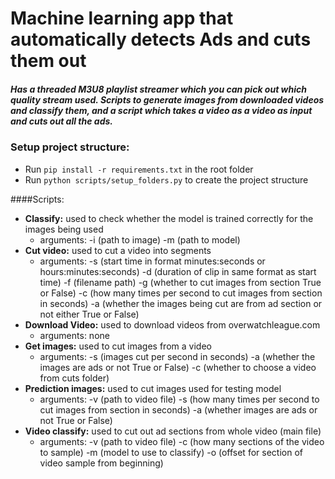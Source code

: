 # Machine learning app that automatically detects Ads and cuts them out

##### Has a threaded M3U8 playlist streamer which you can pick out which quality stream used. Scripts to generate images from downloaded videos and classify them, and a script which takes a video as a video as input and cuts out all the ads.

### Setup project structure: 
   - Run `pip install -r requirements.txt` in the root folder
   - Run `python scripts/setup_folders.py` to create the project structure

####Scripts:
   - **Classify:** used to check whether the model is trained correctly for the images being used
     - arguments: -i (path to image) 
		  -m (path to model)
   - **Cut video:** used to cut a video into segments
     - arguments: -s (start time in format minutes:seconds or hours:minutes:seconds) 
		  -d (duration of clip in same format as start time)
		  -f (filename path)
		  -g (whether to cut images from section True or False)
		  -c (how many times per second to cut images from section in seconds)
		  -a (whether the images being cut are from ad section or not either True or False)
   - **Download Video:** used to download videos from overwatchleague.com
     - arguments: none
   - **Get images:** used to cut images from a video
     - arguments: -s (images cut per second in seconds)
		  -a (whether the images are ads or not True or False)
		  -c (whether to choose a video from cuts folder)
   - **Prediction images:** used to cut images used for testing model
     - arguments: -v (path to video file)
		  -s (how many times per second to cut images from section in seconds)
		  -a (whether images are ads or not True or False)
   - **Video classify:** used to cut out ad sections from whole video (main file)
     - arguments: -v (path to video file)
		  -c (how many sections of the video to sample)
		  -m (model to use to classify)
		  -o (offset for section of video sample from beginning)

